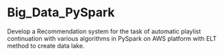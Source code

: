 # Big_Data_PySpark
Develop a Recommendation system for the task of automatic playlist continuation with various algorithms in PySpark on AWS platform with ELT method to create data lake.
